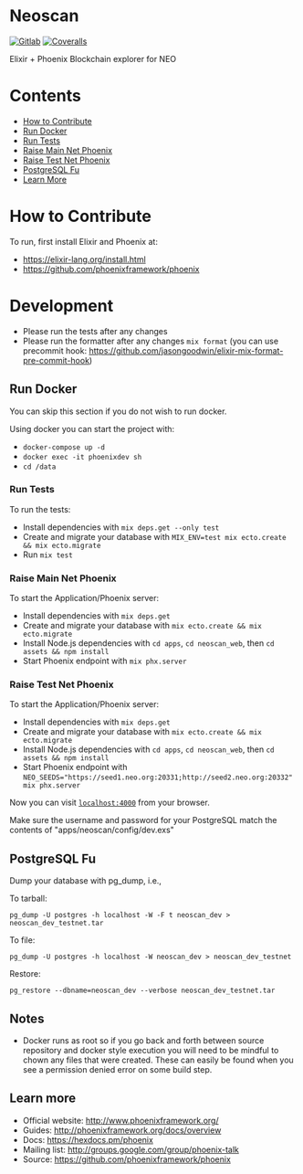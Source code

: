 # Neoscan

[![Gitlab](https://gitlab.com/CityOfZion/neo-scan/badges/master/build.svg)](https://gitlab.com/CityOfZion/neo-scan/pipelines)
[![Coveralls](https://img.shields.io/coveralls/CityOfZion/neo-scan.svg?branch=master)](https://coveralls.io/github/CityOfZion/neo-scan)

Elixir + Phoenix Blockchain explorer for NEO

# Contents
<!-- TOC depthFrom:1 depthTo:6 withLinks:1 updateOnSave:0 orderedList:0 -->
- [How to Contribute](#how-to-contribute)
- [Run Docker](#run-docker)
- [Run Tests](#run-tests)
- [Raise Main Net Phoenix](#raise-main-net-phoenix)
- [Raise Test Net Phoenix](#raise-test-net-phoenix)
- [PostgreSQL Fu](#postgresql-fu)
- [Learn More](#learn-more)

<!-- /TOC -->

# How to Contribute

To run, first install Elixir and Phoenix at:

* https://elixir-lang.org/install.html
* https://github.com/phoenixframework/phoenix

# Development
- Please run the tests after any changes
- Please run the formatter after any changes `mix format` (you can use precommit hook: https://github.com/jasongoodwin/elixir-mix-format-pre-commit-hook)

## Run Docker

You can skip this section if you do not wish to run docker.

Using docker you can start the project with:
- `docker-compose up -d`
- `docker exec -it phoenixdev sh`
- `cd /data`

### Run Tests

To run the tests:
 * Install dependencies with `mix deps.get --only test`
 * Create and migrate your database with `MIX_ENV=test mix ecto.create && mix ecto.migrate`
 * Run `mix test`

### Raise Main Net Phoenix

To start the Application/Phoenix server:

  * Install dependencies with `mix deps.get`
  * Create and migrate your database with `mix ecto.create && mix ecto.migrate`
  * Install Node.js dependencies with `cd apps`, `cd neoscan_web`, then `cd assets && npm install`
  * Start Phoenix endpoint with `mix phx.server`

### Raise Test Net Phoenix

To start the Application/Phoenix server:

  * Install dependencies with `mix deps.get`
  * Create and migrate your database with `mix ecto.create && mix ecto.migrate`
  * Install Node.js dependencies with `cd apps`, `cd neoscan_web`, then `cd assets && npm install`
  * Start Phoenix endpoint with `NEO_SEEDS="https://seed1.neo.org:20331;http://seed2.neo.org:20332" mix phx.server`

Now you can visit [`localhost:4000`](http://localhost:4000) from your browser.

Make sure the username and password for your PostgreSQL match the contents of "apps/neoscan/config/dev.exs"

## PostgreSQL Fu

Dump your database with pg_dump, i.e.,

To tarball:

`pg_dump -U postgres -h localhost -W -F t neoscan_dev > neoscan_dev_testnet.tar`

To file:

`pg_dump -U postgres -h localhost -W neoscan_dev > neoscan_dev_testnet`

Restore:

`pg_restore --dbname=neoscan_dev --verbose neoscan_dev_testnet.tar`


## Notes

- Docker runs as root so if you go back and forth between source repository and docker style execution you will need to be mindful to chown any files that were created. These can easily be found when you see a permission denied error on some build step.

## Learn more

  * Official website: http://www.phoenixframework.org/
  * Guides: http://phoenixframework.org/docs/overview
  * Docs: https://hexdocs.pm/phoenix
  * Mailing list: http://groups.google.com/group/phoenix-talk
  * Source: https://github.com/phoenixframework/phoenix
